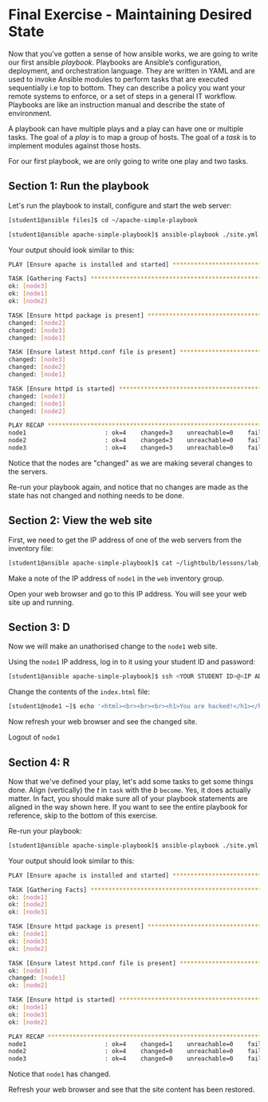 # Final Exercise - Maintaining Desired State

Now that you've gotten a sense of how ansible works, we are going to write our first ansible *playbook*. Playbooks are Ansible’s configuration, deployment, and orchestration language. They are written in YAML and are used to invoke Ansible modules to perform tasks that are executed sequentially i.e top to bottom. They can describe a policy you want your remote systems to enforce, or a set of steps in a general IT workflow. Playbooks are like an instruction manual and describe the state of environment.

A playbook can have multiple plays and a play can have one or multiple tasks.  The goal of a *play* is to map a group of hosts.  The goal of a *task* is to implement modules against those hosts.

For our first playbook, we are only going to write one play and two tasks.


## Section 1: Run the playbook

Let's run the playbook to install, configure and start the web server:

```bash
[student1@ansible files]$ cd ~/apache-simple-playbook

[student1@ansible apache-simple-playbook]$ ansible-playbook ./site.yml
```

Your output should look similar to this:

```bash
PLAY [Ensure apache is installed and started] *********************************

TASK [Gathering Facts] ********************************************************
ok: [node3]
ok: [node1]
ok: [node2]

TASK [Ensure httpd package is present] ****************************************
changed: [node2]
changed: [node3]
changed: [node1]

TASK [Ensure latest httpd.conf file is present] *******************************
changed: [node3]
changed: [node2]
changed: [node1]

TASK [Ensure httpd is started] ************************************************
changed: [node3]
changed: [node1]
changed: [node2]

PLAY RECAP ********************************************************************
node1                      : ok=4    changed=3    unreachable=0    failed=0   
node2                      : ok=4    changed=3    unreachable=0    failed=0   
node3                      : ok=4    changed=3    unreachable=0    failed=0   

```

Notice that the nodes are "changed" as we are making several changes to the servers.

Re-run your playbook again, and notice that no changes are made as the state has not changed and nothing needs to be done.


## Section 2: View the web site

First, we need to get the IP address of one of the web servers from the inventory file:

```bash
[student1@ansible apache-simple-playbook]$ cat ~/lightbulb/lessons/lab_inventory/<YOUR STUDENT ID>-instances.txt 
```


Make a note of the IP address of `node1` in the `web` inventory group.

Open your web browser and go to this IP address. You will see your web site up and running.


## Section 3: D

Now we will make an unathorised change to the `node1` web site.

Using the `node1` IP address, log in to it using your student ID and password:

```bash
[student1@ansible apache-simple-playbook]$ ssh <YOUR STUDENT ID>@<IP ADDRESS OF node1>
```

Change the contents of the `index.html` file:

```bash
[student1@node1 ~]$ echo '<html><br><br><br><h1>You are hacked!</h1></html>' | sudo tee /var/www/html/index.html

```

Now refresh your web browser and see the changed site.

Logout of `node1`


## Section 4: R

Now that we've defined your play, let's add some tasks to get some things done.  Align (vertically) the *t* in `task` with the *b* `become`. Yes, it does actually matter.  In fact, you should make sure all of your playbook statements are aligned in the way shown here. If you want to see the entire playbook for reference, skip to the bottom of this exercise.

Re-run your playbook:

```bash
[student1@ansible apache-simple-playbook]$ ansible-playbook ./site.yml
```

Your output should look similar to this:

```bash
PLAY [Ensure apache is installed and started] **************************************************************************************

TASK [Gathering Facts] *************************************************************************************************************
ok: [node1]
ok: [node2]
ok: [node3]

TASK [Ensure httpd package is present] *********************************************************************************************
ok: [node1]
ok: [node3]
ok: [node2]

TASK [Ensure latest httpd.conf file is present] ************************************************************************************
ok: [node3]
changed: [node1]
ok: [node2]

TASK [Ensure httpd is started] *****************************************************************************************************
ok: [node1]
ok: [node3]
ok: [node2]

PLAY RECAP *************************************************************************************************************************
node1                      : ok=4    changed=1    unreachable=0    failed=0   
node2                      : ok=4    changed=0    unreachable=0    failed=0   
node3                      : ok=4    changed=0    unreachable=0    failed=0   
```

Notice that `node1` has changed.

Refresh your web browser and see that the site content has been restored.

